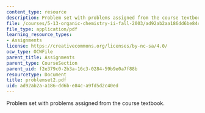 ```yaml
---
content_type: resource
description: Problem set with problems assigned from the course textbook.
file: /courses/5-13-organic-chemistry-ii-fall-2003/ad92ab2aa186dd6be84ca9fd5d2c40ed_problemset2.pdf
file_type: application/pdf
learning_resource_types:
- Assignments
license: https://creativecommons.org/licenses/by-nc-sa/4.0/
ocw_type: OCWFile
parent_title: Assignments
parent_type: CourseSection
parent_uid: f2e379c0-2b3a-16c3-0284-59b9e0a7f88b
resourcetype: Document
title: problemset2.pdf
uid: ad92ab2a-a186-dd6b-e84c-a9fd5d2c40ed
---
```

Problem set with problems assigned from the course textbook.